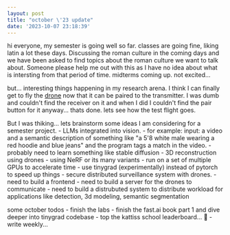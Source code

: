 ```yaml
---
layout: post
title: "october \'23 update"
date: '2023-10-07 23:18:39'
---
```


hi everyone, my semester is going well so far. classes are going fine, 
liking latin a lot these days. Discussing the roman culture in the 
coming days and we have been asked to find topics about the roman culture
we want to talk about. Someone please help me out with this as I have no
idea about what is intersting from that period of time. midterms coming up.
not excited... 

but... interesting things happening in my research arena. I think I can 
finally get to fly the [drone](https://www.modalai.com/products/voxl-m500?variant=41019913764915)
now that it can be paired to the transmitter. I was dumb and couldn't find
the receiver on it and when I did I couldn't find the pair button for it
anyway... thats done. lets see how the test flight goes. 

But I was thiking... lets brainstorm some ideas I am considering for a semester project.
    - LLMs integrated into vision. 
        - for example: input: a video and a semantic description of something
          like "a 5'8 white male wearing a red hoodie and blue jeans" and the 
          program tags a match in the video.
        - probably need to learn something like stable diffusion
    - 3D reconstruction using drones
        - using NeRF or its many variants
        - run on a set of multiple GPUs to accelerate time
        - use tinygrad (experimentally) instead of pytorch to speed up things
    - secure distributed surveillance system with drones.
        - need to build a frontend
        - need to build a server for the drones to communicate
        - need to build a distrubuted system to distribute workload
          for applications like detection, 3d modeling, semantic segmentation

some october todos
    - finish the labs 
    - finish the fast.ai book part 1 and dive deeper into tinygrad codebase
    - top the kattiss school leaderboard... 🤙
    - write weekly...
